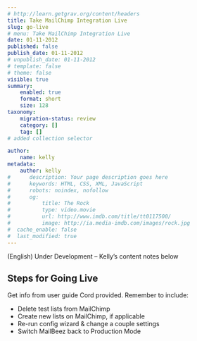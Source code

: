 ```yaml
---
# http://learn.getgrav.org/content/headers
title: Take MailChimp Integration Live
slug: go-live
# menu: Take MailChimp Integration Live
date: 01-11-2012
published: false
publish_date: 01-11-2012
# unpublish_date: 01-11-2012
# template: false
# theme: false
visible: true
summary:
    enabled: true
    format: short
    size: 128
taxonomy:
    migration-status: review
    category: []
    tag: []
# added collection selector

author:
    name: kelly
metadata:
    author: kelly
#      description: Your page description goes here
#      keywords: HTML, CSS, XML, JavaScript
#      robots: noindex, nofollow
#      og:
#          title: The Rock
#          type: video.movie
#          url: http://www.imdb.com/title/tt0117500/
#          image: http://ia.media-imdb.com/images/rock.jpg
#  cache_enable: false
#  last_modified: true
---
```


(English) Under Development – Kelly’s content notes below

## Steps for Going Live

Get info from user guide Cord provided. Remember to include:  
 - Delete test lists from MailChimp  
 - Create new lists on MailChimp, if applicable  
 - Re-run config wizard & change a couple settings  
 - Switch MailBeez back to Production Mode
